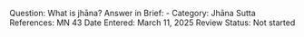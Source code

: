 Question: What is jhāna?
Answer in Brief: -
 Category: Jhāna
Sutta References: MN 43
Date Entered: March 11, 2025
Review Status: Not started